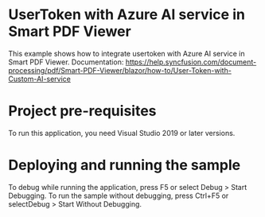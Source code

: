 # UserToken with Azure AI service in Smart PDF Viewer
This example shows how to integrate usertoken with Azure AI service in Smart PDF Viewer.
Documentation: https://help.syncfusion.com/document-processing/pdf/Smart-PDF-Viewer/blazor/how-to/User-Token-with-Custom-AI-service

# Project pre-requisites
To run this application, you need Visual Studio 2019 or later versions.

# Deploying and running the sample
To debug while running the application, press F5 or select Debug > Start Debugging. To run the sample without debugging, press Ctrl+F5 or selectDebug > Start Without Debugging.
